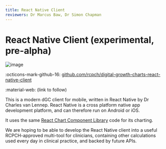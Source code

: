 ```yaml
---
title: React Native Client
reviewers: Dr Marcus Baw, Dr Simon Chapman
---
```


# React Native Client (experimental, pre-alpha)

![image](image)

:octicons-mark-github-16: [github.com/rcpch/digital-growth-charts-react-native-client](https://github.com/rcpch/digital-growth-charts-react-native-client)

:material-web: (link to follow)

This is a modern dGC client for mobile, written in React Native by Dr Charles van Lennep. React Native is a cross platform native app development platform, and can therefore run on Android or iOS.

It uses the same [React Chart Component Library](../products/react-component.md) code for its charting.

We are hoping to be able to develop the React Native client into a useful RCPCH-approved multi-tool for clinicians, containing other calculations used every day in clinical practice, and backed by future APIs.
